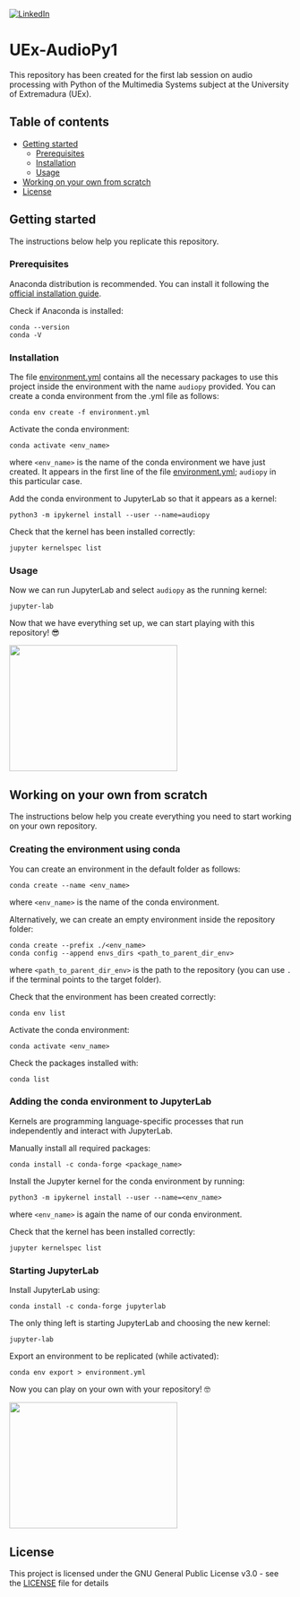 <!-- PROJECT SHIELDS -->
<!--
*** I'm using markdown "reference style" links for readability.
*** Reference links are enclosed in brackets [ ] instead of parentheses ( ).
*** See the bottom of this document for the declaration of the reference variables
*** for contributors-url, forks-url, etc. This is an optional, concise syntax you may use.
*** https://www.markdownguide.org/basic-syntax/#reference-style-links
-->
[![LinkedIn][linkedin-shield]][linkedin-url]

# UEx-AudioPy1
This repository has been created for the first lab session on audio processing with Python of the Multimedia Systems subject at the University of Extremadura (UEx).

## Table of contents
* [Getting started](#getting-started)
  * [Prerequisites](#prerequisites)
  * [Installation](#installation)
  * [Usage](#usage)
* [Working on your own from scratch](#working-on-your-own-from-scratch) 
* [License](#license)

## Getting started
The instructions below help you replicate this repository.

### Prerequisites
Anaconda distribution is recommended. You can install it following the [official installation guide](https://docs.anaconda.com/anaconda/install/linux/).

Check if Anaconda is installed:
```
conda --version
conda -V
```

### Installation
The file [environment.yml](environment.yml) contains all the necessary packages to use this project inside the environment with the name `audiopy` provided. You can create a conda environment from the .yml file as follows:
```
conda env create -f environment.yml
```

Activate the conda environment:
```
conda activate <env_name>
```
where `<env_name>` is the name of the conda environment we have just created. It appears in the first line of the file [environment.yml](environment.yml); `audiopy` in this particular case.

Add the conda environment to JupyterLab so that it appears as a kernel:
```
python3 -m ipykernel install --user --name=audiopy
```

Check that the kernel has been installed correctly:
```
jupyter kernelspec list
```

### Usage
Now we can run JupyterLab and select `audiopy` as the running kernel:
```
jupyter-lab
```
Now that we have everything set up, we can start playing with this repository! :sunglasses:

<img src="https://media.giphy.com/media/3o6MbkFs5CQqK05Jba/giphy.gif" width="300" height="225" />

## Working on your own from scratch
The instructions below help you create everything you need to start working on your own repository.

### Creating the environment using conda
You can create an environment in the default folder as follows:
```
conda create --name <env_name>
```
where `<env_name>` is the name of the conda environment.

Alternatively, we can create an empty environment inside the repository folder:
```
conda create --prefix ./<env_name>
conda config --append envs_dirs <path_to_parent_dir_env>
```
where `<path_to_parent_dir_env>` is the path to the repository (you can use `.` if the terminal points to the target folder).

Check that the environment has been created correctly:
```
conda env list
```

Activate the conda environment:
```
conda activate <env_name>
```

Check the packages installed with:
```
conda list
```

### Adding the conda environment to JupyterLab
Kernels are programming language-specific processes that run independently and interact with JupyterLab.

Manually install all required packages:
```
conda install -c conda-forge <package_name>
```

Install the Jupyter kernel for the conda environment by running:
```
python3 -m ipykernel install --user --name=<env_name>
```
where `<env_name>` is again the name of our conda environment.

Check that the kernel has been installed correctly:
```
jupyter kernelspec list
```

### Starting JupyterLab
Install JupyterLab using:
```
conda install -c conda-forge jupyterlab
```

The only thing left is starting JupyterLab and choosing the new kernel:
```
jupyter-lab
```

Export an environment to be replicated (while activated):
```
conda env export > environment.yml
```

Now you can play on your own with your repository! :nerd_face:

<img src="https://media.giphy.com/media/YAnpMSHcurJVS/giphy.gif" width="300" height="225" />

## License
This project is licensed under the GNU General Public License v3.0 - see the [LICENSE](LICENSE) file for details

<!-- MARKDOWN LINKS & IMAGES -->
<!-- https://www.markdownguide.org/basic-syntax/#reference-style-links -->
[linkedin-shield]: https://img.shields.io/badge/LinkedIn-0077B5?style=for-the-badge&logo=linkedin&logoColor=white
[linkedin-url]: https://linkedin.com/in/sfandres

